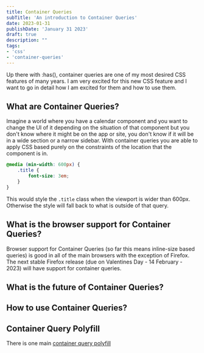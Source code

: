 ```yaml
---
title: Container Queries
subTitle: 'An introduction to Container Queries'
date: 2023-01-31
publishDate: 'January 31 2023'
draft: true
description: ""
tags:
- 'css'
- 'container-queries'
---
```


Up there with :has(), container queries are one of my most desired CSS features of many years. I am very excited for this new CSS feature and I want to go in detail how I am excited for them and how to use them.

## What are Container Queries?

Imagine a world where you have a calendar component and you want to change the UI of it depending on the situation of that component but you don't know where it might be on the app or site, you don't know if it will be in a wide section or a narrow sidebar. With container queries you are able to apply CSS based purely on the constraints of the location that the component is in.

```css
@media (min-width: 600px) {
	.title {
		font-size: 3em;
	}
}
```

This would style the `.title` class when the viewport is wider than 600px. Otherwise the style will fall back to what is outside of that query.

## What is the browser support for Container Queries?
Browser support for Container Queries (so far this means inline-size based queries) is good in all of the main browsers with the exception of Firefox. The next stable Firefox release (due on Valentines Day - 14 February - 2023) will have support for container queries.

## What is the future of Container Queries?

## How to use Container Queries?

## Container Query Polyfill
There is one main [container query polyfill](https://www.npmjs.com/package/container-query-polyfill)

